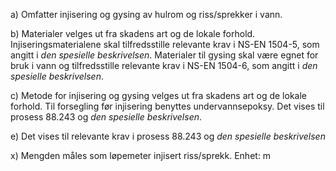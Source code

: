 a) Omfatter injisering og gysing av hulrom og riss/sprekker i vann.

b) Materialer velges ut fra skadens art og de lokale forhold. Injiseringsmaterialene skal tilfredsstille relevante krav i NS-EN 1504-5, som angitt i *den spesielle beskrivelsen*. Materialer til gysing skal være egnet for bruk i vann og tilfredsstille relevante krav i NS-EN 1504-6, som angitt i *den spesielle beskrivelsen*.

c) Metode for injisering og gysing velges ut fra skadens art og de lokale forhold.
Til forsegling før injisering benyttes undervannsepoksy.
Det vises til prosess 88.243 og *den spesielle beskrivelsen*.

e) Det vises til relevante krav i prosess 88.243 og *den spesielle beskrivelsen*

x) Mengden måles som løpemeter injisert riss/sprekk. Enhet: m

